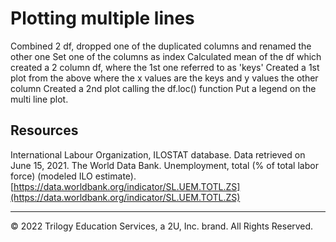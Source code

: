 # Plotting multiple lines

Combined 2 df, dropped one of the duplicated columns and renamed the other one
Set one of the columns as index
Calculated mean of the df which created a 2 column df, where the 1st one referred to as 'keys'
Created a 1st plot from the above where the x values are the keys and y values the other column
Created a 2nd plot calling the df.loc() function
Put a legend on the multi line plot.

## Resources

International Labour Organization, ILOSTAT database. Data retrieved on June 15, 2021. The World Data Bank. Unemployment, total (% of total labor force) (modeled ILO estimate). [https://data.worldbank.org/indicator/SL.UEM.TOTL.ZS](https://data.worldbank.org/indicator/SL.UEM.TOTL.ZS)

- - -

© 2022 Trilogy Education Services, a 2U, Inc. brand. All Rights Reserved.
